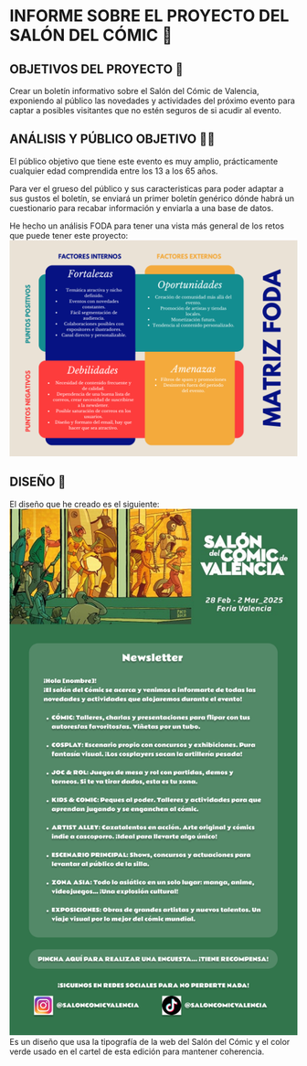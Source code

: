 # INFORME SOBRE EL PROYECTO DEL SALÓN DEL CÓMIC 📄

## OBJETIVOS DEL PROYECTO 📌
Crear un boletín informativo sobre el Salón del Cómic de Valencia, exponiendo al público las novedades y actividades del próximo evento para captar a posibles visitantes que no estén seguros de si acudir al evento.

## ANÁLISIS Y PÚBLICO OBJETIVO 🕵️‍♂️  
El público objetivo que tiene este evento es muy amplio, prácticamente cualquier edad comprendida entre los 13 a los 65 años.  

Para ver el grueso del público y sus caracteristicas para poder adaptar a sus gustos el boletín, se enviará un primer boletín genérico dónde habrá un cuestionario para recabar información y enviarla a una base de datos.

He hecho un análisis FODA para tener una vista más general de los retos que puede tener este proyecto:  
![FODA](../img/FODA.png)

## DISEÑO 🎨
El diseño que he creado es el siguiente:  
![Diseño conceptual](../img/ConceptoMail.png)  
Es un diseño que usa la tipografía de la web del Salón del Cómic y el color verde usado en el cartel de esta edición para mantener coherencia.  